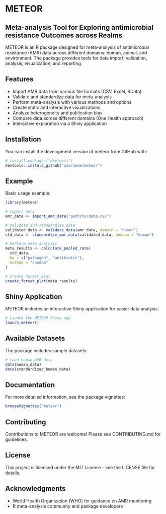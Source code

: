# METEOR 

## Meta-analysis Tool for Exploring antimicrobial resistance Outcomes across Realms

<!-- badges: start -->
<!-- badges: end -->

METEOR is an R package designed for meta-analysis of antimicrobial resistance (AMR) data across different domains: human, animal, and environment. The package provides tools for data import, validation, analysis, visualization, and reporting.

## Features

- Import AMR data from various file formats (CSV, Excel, RData)
- Validate and standardize data for meta-analysis
- Perform meta-analysis with various methods and options
- Create static and interactive visualizations
- Analyze heterogeneity and publication bias
- Compare data across different domains (One Health approach)
- Interactive exploration via a Shiny application

## Installation

You can install the development version of meteor from GitHub with:

```r
# install.packages("devtools")
devtools::install_github("username/meteor")
```

## Example

Basic usage example:

```r
library(meteor)

# Import data
amr_data <- import_amr_data("path/to/data.csv")

# Validate and standardize data
validated_data <- validate_data(amr_data, domain = "human")
std_data <- standardize_amr_data(validated_data, domain = "human")

# Perform meta-analysis
meta_results <- calculate_pooled_rate(
  std_data,
  by = c("pathogen", "antibiotic"),
  method = "random"
)

# Create forest plot
create_forest_plot(meta_results)
```

## Shiny Application

METEOR includes an interactive Shiny application for easier data analysis:

```r
# Launch the METEOR Shiny app
launch_meteor()
```

## Available Datasets

The package includes sample datasets:

```r
# Load human AMR data
data(human_data)
data(standardized_human_data)
```

## Documentation

For more detailed information, see the package vignettes:

```r
browseVignettes("meteor")
```

## Contributing

Contributions to METEOR are welcome! Please see CONTRIBUTING.md for guidelines.

## License

This project is licensed under the MIT License - see the LICENSE file for details.

## Acknowledgments

- World Health Organization (WHO) for guidance on AMR monitoring
- R meta-analysis community and package developers 